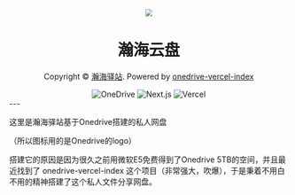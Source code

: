 <div align="center">
  <img src="https://drive.hhhy.link/icons/111.ico" style="zoom: 80%;" />
  <h1>瀚海云盘</h1>
  <p>Copyright © <a href="https://hhhy.link/" target="_blank" rel="noopener noreferrer">瀚海驿站</a>. Powered by <a href="https://github.com/spencerwooo/onedrive-vercel-index" target="_blank" rel="noopener noreferrer">onedrive-vercel-index</a></p>
  <img src="https://img.shields.io/badge/OneDrive-2C68C3?style=flat&logo=microsoft-onedrive&logoColor=white" alt="OneDrive" />
  <img src="https://img.shields.io/badge/Next.js-black?style=flat&logo=next.js&logoColor=white" alt="Next.js" />
  <img src="https://img.shields.io/badge/Vercel-black?style=flat&logo=Vercel&logoColor=white" alt="Vercel" />
</div>
---

这里是瀚海驿站基于Onedrive搭建的私人网盘

（所以图标用的是Onedrive的logo）

搭建它的原因是因为很久之前用微软E5免费得到了Onedrive 5TB的空间，并且最近找到了  onedrive-vercel-index 这个项目（非常强大，吹爆），于是秉着不用白不用的精神搭建了这个私人文件分享网盘。
